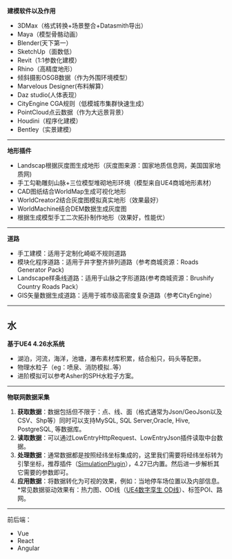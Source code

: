 **建模软件以及作用**
-   3DMax（格式转换+场景整合+Datasmith导出）
-   Maya（模型骨骼动画）
-   Blender(天下第一）
-   SketchUp（面数低）
-   Revit（1:1参数化建模）
-   Rhino（高精度地形）
-   倾斜摄影OSGB数据（作为外围环境模型）
-   Marvelous Designer(布料解算）
-   Daz studio(人体表现）
-   CityEngine CGA规则（低模城市集群快速生成）
-   PointCloud点云数据（作为大远景背景）
-   Houdini（程序化建模）
-   Bentley（实景建模）
----
**地形插件**
-   Landscap根据灰度图生成地形（灰度图来源：国家地质信息网，美国国家地质网)
-   手工勾勒雕刻山脉+三位模型堆砌地形环境（模型来自UE4商城地形素材）
-   CAD图纸结合WorldMap生成可视化地形
-   WorldCreator2结合灰度图模拟真实地形（效果最好）
-   WorldMachine结合DEM数据生成灰度图
-   根据生成模型手工二次拓扑制作地形（效果好，性能优）
----
**道路**
-   手工建模：适用于定制化崎岖不规则道路
-   模块化程序道路：适用于井字整齐排列道路（参考商城资源：Roads Generator Pack)
-   Landscape样条线道路：适用于山脉之字形道路(参考商城资源：Brushify Country Roads Pack）
-   GIS矢量数据生成道路：适用于城市级高密度复杂道路（参考CityEngine）
---- 
## **水**

**基于UE4 4.26水系统**

-   湖泊，河流，海洋，池塘，瀑布素材库积累，结合船只，码头等配景。
-   物理水粒子（eg：喷泉、消防模拟..等）
-   进阶模拟可以参考Asher的SPH水粒子方案。
-----
**物联网数据采集**
1.  **获取数据**：数据包括但不限于：点、线、面（格式通常为Json/GeoJson以及CSV、Shp等）同时可以支持MySQL, SQL Server,Oracle, Hive, PostgreSQL, 等数据库。
2.  **读取数据**：可以通过LowEntryHttpRequest、LowEntryJson插件读取中台数据。
3.  **处理数据**：通常数据都是按照经纬坐标集成的，这里我们需要将经纬坐标转为引擎坐标，推荐插件（[SimulationPlugin](https://link.zhihu.com/?target=http%3A//mp.weixin.qq.com/s%3F__biz%3DMzU4OTY5OTM1Ng%3D%3D%26mid%3D2247485012%26idx%3D1%26sn%3Dd1edaa5d9d36c8117addceca61193de5%26chksm%3Dfdc8c627cabf4f31165168a06f08018b94879a56c8d66adde4b83a332f931bd12f6c159ae371%26scene%3D21%23wechat_redirect)），4.27已内置。然后进一步解析其它需要的参数即可。
4.  **应用数据**：将数据转化为可视的效果，例如：当地停车场位置以及内部信息。  
    *常见数据驱动效果有：热力图、OD线（[UE4数字孪生 OD线](https://link.zhihu.com/?target=http%3A//mp.weixin.qq.com/s%3F__biz%3DMzU4OTY5OTM1Ng%3D%3D%26mid%3D2247490948%26idx%3D1%26sn%3Ddf5c0e0d90a7e99ce1fabdae5058c646%26chksm%3Dfdc8ddf7cabf54e12fe4d882ef9c818f2db49176e7877d1a4eaab0d23938925ce9ebb0ad5887%26scene%3D21%23wechat_redirect)）、标签POI、路网。
-----


前后端：
- Vue
- React
- Angular